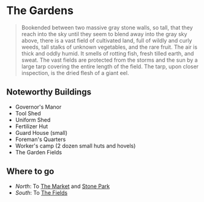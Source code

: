 # The Gardens

> Bookended between two massive gray stone walls, so tall, that they reach into the sky until they seem to blend away into the gray sky above, there is a vast field of cultivated land, full of wildly and curly weeds, tall stalks of unknown vegetables, and the rare fruit. The air is thick and oddly humid. It smells of rotting fish, fresh tilled earth, and sweat. The vast fields are protected from the storms and the sun by a large tarp covering the entire length of the field. The tarp, upon closer inspection, is the dried flesh of a giant eel.


## Noteworthy Buildings

 - Governor's Manor
 - Tool Shed
 - Uniform Shed
 - Fertilizer Hut
 - Guard House (small)
 - Foreman's Quarters
 - Worker's camp (2 dozen small huts and hovels)
 - The Garden Fields


## Where to go

  - *North*: To [The Market](talries-market) and [Stone Park](stone-park)
  - *South*: To [The Fields](fields-the)